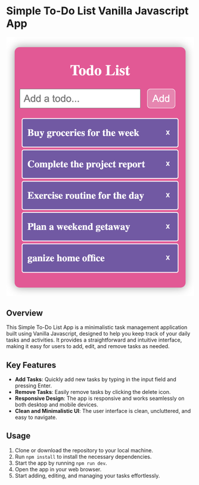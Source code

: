 # Simple To-Do List Vanilla Javascript App

<img src="https://raw.githubusercontent.com/ehaimer/vanilla-todo-list/main/vanillaTodo.png" alt="Todo App Image" style="width: 600px;" />

## Overview

This Simple To-Do List App is a minimalistic task management application built using Vanilla Javascript, designed to help you keep track of your daily tasks and activities. It provides a straightforward and intuitive interface, making it easy for users to add, edit, and remove tasks as needed.

## Key Features

- **Add Tasks**: Quickly add new tasks by typing in the input field and pressing Enter.
- **Remove Tasks**: Easily remove tasks by clicking the delete icon.
- **Responsive Design**: The app is responsive and works seamlessly on both desktop and mobile devices.
- **Clean and Minimalistic UI**: The user interface is clean, uncluttered, and easy to navigate.

## Usage

1. Clone or download the repository to your local machine.
2. Run `npm install` to install the necessary dependencies.
3. Start the app by running `npm run dev`.
4. Open the app in your web browser.
5. Start adding, editing, and managing your tasks effortlessly.
